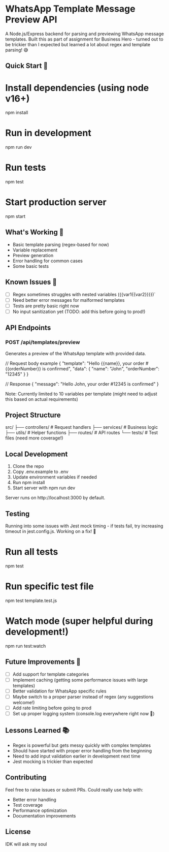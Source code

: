 # WhatsApp Template Message Preview API

A Node.js/Express backend for parsing and previewing WhatsApp message templates. Built this as part of assignment for Business Hero - turned out to be trickier than I expected but learned a lot about regex and template parsing! 😅

## Quick Start 🚀

# Install dependencies (using node v16+)
npm install

# Run in development
npm run dev

# Run tests
npm test

# Start production server
npm start

## What's Working 🎉
- Basic template parsing (regex-based for now)
- Variable replacement
- Preview generation
- Error handling for common cases
- Some basic tests

## Known Issues 🐛
- [ ] Regex sometimes struggles with nested variables ({{var1{{var2}}}})`
- [ ] Need better error messages for malformed templates
- [ ] Tests are pretty basic right now
- [ ] No input sanitization yet (TODO: add this before going to prod!)

## API Endpoints

### POST /api/templates/preview
Generates a preview of the WhatsApp template with provided data.

// Request body example
{
  "template": "Hello {{name}}, your order #{{orderNumber}} is confirmed",
  "data": {
    "name": "John",
    "orderNumber": "12345"
  }
}

// Response
{
  "message": "Hello John, your order #12345 is confirmed"
}

Note: Currently limited to 10 variables per template (might need to adjust this based on actual requirements)

## Project Structure
src/
  ├── controllers/    # Request handlers
  ├── services/      # Business logic
  ├── utils/         # Helper functions
  ├── routes/        # API routes
  └── tests/         # Test files (need more coverage!)

## Local Development
1. Clone the repo
2. Copy .env.example to .env
3. Update environment variables if needed
4. Run npm install
5. Start server with npm run dev

Server runs on http://localhost:3000 by default.

## Testing
Running into some issues with Jest mock timing - if tests fail, try increasing timeout in jest.config.js. Working on a fix! 🔧

# Run all tests
npm test

# Run specific test file
npm test template.test.js

# Watch mode (super helpful during development!)
npm run test:watch

## Future Improvements 🚀
- [ ] Add support for template categories
- [ ] Implement caching (getting some performance issues with large templates)
- [ ] Better validation for WhatsApp specific rules
- [ ] Maybe switch to a proper parser instead of regex (any suggestions welcome!)
- [ ] Add rate limiting before going to prod
- [ ] Set up proper logging system (console.log everywhere right now 😬)

## Lessons Learned 📚
- Regex is powerful but gets messy quickly with complex templates
- Should have started with proper error handling from the beginning
- Need to add input validation earlier in development next time
- Jest mocking is trickier than expected

## Contributing
Feel free to raise issues or submit PRs. Could really use help with:
- Better error handling
- Test coverage
- Performance optimization
- Documentation improvements

## License
IDK will ask my soul